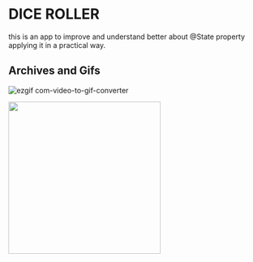 # DICE ROLLER

this is an app to improve
and understand better about @State property
applying it in a practical way.

## Archives and Gifs

![ezgif com-video-to-gif-converter](https://github.com/user-attachments/assets/5675a0d9-cde7-44b2-b0e5-917a2f9e863a)

<img src="https://github.com/user-attachments/assets/de574789-4a92-49a9-a8cb-f51ab39caa82" width="300">
